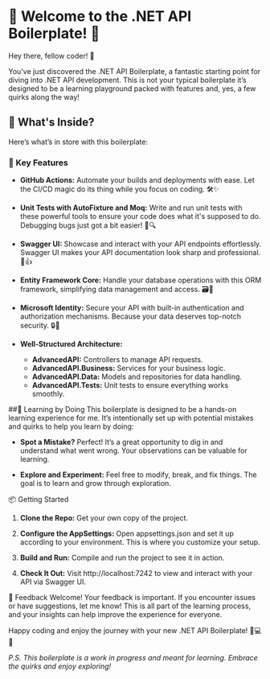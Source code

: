 
# 🎉 Welcome to the .NET API Boilerplate! 🚀
Hey there, fellow coder! 👋

You've just discovered the .NET API Boilerplate, a fantastic starting point for diving into .NET API development. This is not your typical boilerplate it’s designed to be a learning playground packed with features and, yes, a few quirks along the way!

## 🚀 What's Inside?
Here’s what’s in store with this boilerplate:

### 🌟 Key Features
- **GitHub Actions:** Automate your builds and deployments with ease. Let the CI/CD magic do its thing while you focus on coding. 🛠️✨

- **Unit Tests with AutoFixture and Moq:** Write and run unit tests with these powerful tools to ensure your code does what it's supposed to do. Debugging bugs just got a bit easier! 🐞🔍

- **Swagger UI:** Showcase and interact with your API endpoints effortlessly. Swagger UI makes your API documentation look sharp and professional. 📜👍

- **Entity Framework Core:** Handle your database operations with this ORM framework, simplifying data management and access. 🗃️🔄

- **Microsoft Identity:** Secure your API with built-in authentication and authorization mechanisms. Because your data deserves top-notch security. 🔒🚪

- **Well-Structured Architecture:**
  - **AdvancedAPI:** Controllers to manage API requests.
  - **AdvancedAPI.Business:** Services for your business logic.
  - **AdvancedAPI.Data:** Models and repositories for data handling.
  - **AdvancedAPI.Tests:** Unit tests to ensure everything works smoothly.

##🚧 Learning by Doing
This boilerplate is designed to be a hands-on learning experience for me. It’s intentionally set up with potential mistakes and quirks to help you learn by doing:

- **Spot a Mistake?** Perfect! It’s a great opportunity to dig in and understand what went wrong. Your observations can be valuable for learning.

- **Explore and Experiment:** Feel free to modify, break, and fix things. The goal is to learn and grow through exploration.

📦 Getting Started
1. **Clone the Repo:** Get your own copy of the project.

2. **Configure the AppSettings:** Open appsettings.json and set it up according to your environment. This is where you customize your setup.

3. **Build and Run:** Compile and run the project to see it in action.

4. **Check It Out:** Visit http://localhost:7242 to view and interact with your API via Swagger UI.

📣 Feedback Welcome!
Your feedback is important. If you encounter issues or have suggestions, let me know! This is all part of the learning process, and your insights can help improve the experience for everyone.

Happy coding and enjoy the journey with your new .NET API Boilerplate! 🚀💻✨

*P.S. This boilerplate is a work in progress and meant for learning. Embrace the quirks and enjoy exploring!*
